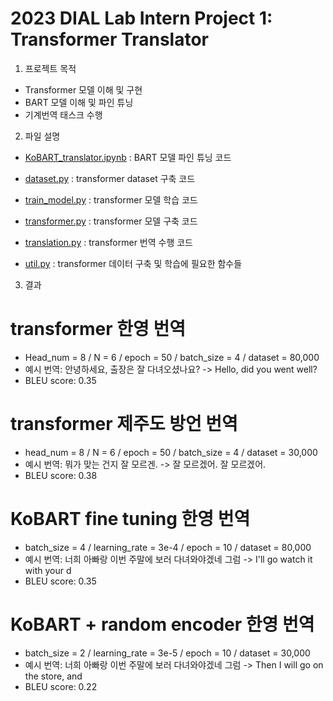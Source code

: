 2023 DIAL Lab Intern Project 1: Transformer Translator
==================================================

1. 프로젝트 목적
- Transformer 모델 이해 및 구현
- BART 모델 이해 및 파인 튜닝
- 기계번역 태스크 수행

2. 파일 설명
- [KoBART_translator.ipynb](https://github.com/rinapark19/transformer_translator/blob/main/KoBART_translator.ipynb)
: BART 모델 파인 튜닝 코드

- [dataset.py](https://github.com/rinapark19/transformer_translator/blob/main/dataset.py)
: transformer dataset 구축 코드

- [train_model.py](https://github.com/rinapark19/transformer_translator/blob/main/train_model.py)
: transformer 모델 학습 코드

- [transformer.py](https://github.com/rinapark19/transformer_translator/blob/main/transformer.py)
: transformer 모델 구축 코드

- [translation.py](https://github.com/rinapark19/transformer_translator/blob/main/translation.py)
: transformer 번역 수행 코드

- [util.py](https://github.com/rinapark19/transformer_translator/blob/main/util.py)
: transformer 데이터 구축 및 학습에 필요한 함수들

3. 결과
# transformer 한영 번역
- Head_num = 8 / N = 6 / epoch = 50 / batch_size = 4 / dataset  = 80,000
- 예시 번역: 안녕하세요, 출장은 잘 다녀오셨나요? -> Hello, did you went well?
- BLEU score: 0.35

# transformer 제주도 방언 번역
- head_num = 8 / N = 6 / epoch = 50 / batch_size = 4 / dataset  = 30,000
- 예시 번역: 뭐가 맞는 건지 잘 모르겐. -> 잘 모르겠어. 잘 모르겠어.
- BLEU score: 0.38

# KoBART fine tuning 한영 번역
- batch_size = 4 / learning_rate = 3e-4 / epoch = 10 / dataset = 80,000
- 예시 번역: 너희 아빠랑 이번 주말에 보러 다녀와야겠네 그럼 -> I'll go watch it with your d
- BLEU score: 0.35

# KoBART + random encoder 한영 번역
- batch_size = 2 / learning_rate = 3e-5 / epoch = 10 / dataset = 30,000
- 예시 번역: 너희 아빠랑 이번 주말에 보러 다녀와야겠네 그럼 -> Then I will go on the store, and
- BLEU score: 0.22